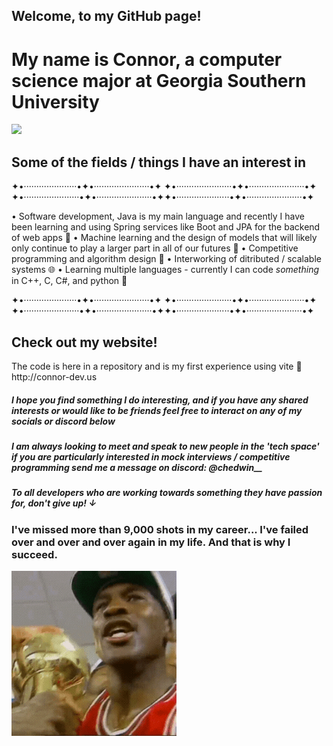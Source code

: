 ## Welcome, to my GitHub page! 
<h1>My name is Connor, a computer science major at Georgia Southern University</h1>
<img src=https://github.com/connorGS9/connorGS9/blob/main/Georgia%20Southern%20Drone%20GIF%20by%20Georgia%20Southern%20University%20-%20Auxiliary%20Services%20(1).gif/>

<h2>Some of the fields / things I have an interest in</h2>
✦•·····················•✦•······················•✦ ✦•······················•✦•······················•✦ ✦•······················•✦•······················•✦✦•·····················•✦•······················•✦ 

  • Software development, Java is my main language and recently I have been learning and using Spring services like Boot and JPA for the backend of web apps 🍵
  • Machine learning and the design of models that will likely only continue to play a larger part in all of our futures 🤖
  • Competitive programming and algorithm design 🏅
  • Interworking of ditributed / scalable systems 🌐
  • Learning multiple languages - currently I can code *something* in C++, C, C#, and python 🐍

  ✦•·····················•✦•······················•✦ ✦•······················•✦•······················•✦ ✦•······················•✦•······················•✦✦•·····················•✦•······················•✦ 

  <h2>Check out my website!</h2>
  <p>The code is here in a repository and is my first experience using vite 🙂
                         http://connor-dev.us
  </p>

  <h5>I hope you find something I do interesting, and if you have any shared interests or would like to be friends feel free to interact on any of my socials or discord below</h5>
  <h5>I am always looking to meet and speak to new people in the 'tech space' if you are particularly interested in mock interviews / competitive programming send me a message on discord: @chedwin__ </h5>

<h5>To all developers who are working towards something they have passion for, don't give up! ↓</h5>
<h3>I've missed more than 9,000 shots in my career... I've failed over and over and over again in my life. And that is why I succeed.</h3>
<img src=https://github.com/connorGS9/connorGS9/blob/main/Chicago%20Bulls%20Sport%20GIF%20by%20NBA.gif/>






